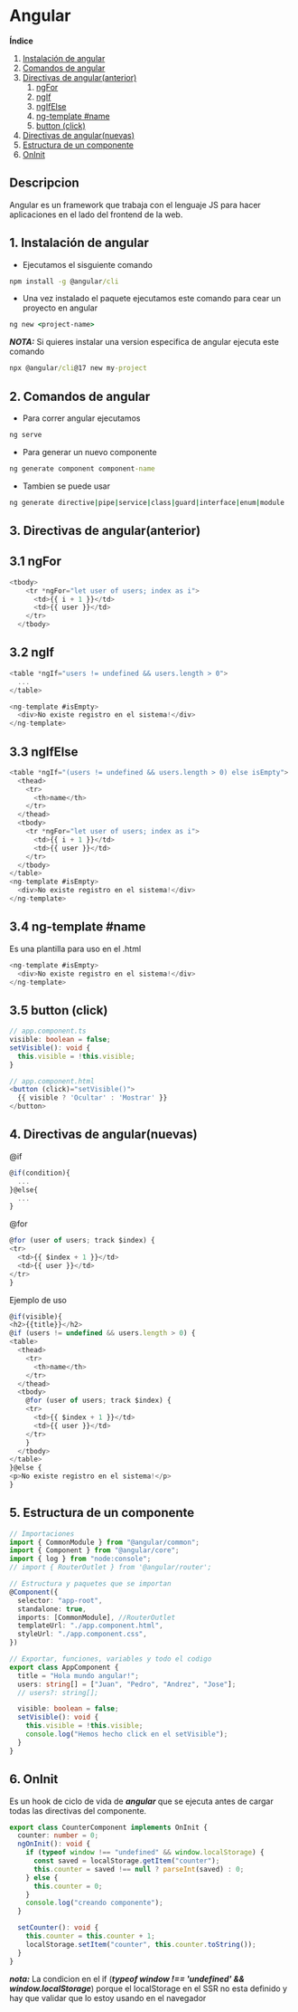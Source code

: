 # Angular

**Índice**

1. [Instalación de angular](#id1)
2. [Comandos de angular](#id2)
3. [Directivas de angular(anterior)](#id3)
   1. [ngFor](#id3.1)
   2. [ngIf](#id3.2)
   3. [ngIfElse](#id3.3)
   4. [ng-template #name](#id3.4)
   5. [button (click)](#id3.5)
4. [Directivas de angular(nuevas)](#id4)
5. [Estructura de un componente](#id5)
6. [OnInit](#id6)

## Descripcion

Angular es un framework que trabaja con el lenguaje JS para hacer aplicaciones en el lado del frontend de la web.

<div id='id1' />

## 1. Instalación de angular

- Ejecutamos el sisguiente comando

```cmd
npm install -g @angular/cli
```

- Una vez instalado el paquete ejecutamos este comando para cear un proyecto en angular

```cmd
ng new <project-name>
```

**_NOTA:_** Si quieres instalar una version especifica de angular ejecuta este comando

```cmd
npx @angular/cli@17 new my-project
```

<div id='id2' />

## 2. Comandos de angular

- Para correr angular ejecutamos

```cmd
ng serve
```

- Para generar un nuevo componente

```cmd
ng generate component component-name
```

- Tambien se puede usar

```cmd
ng generate directive|pipe|service|class|guard|interface|enum|module
```

<div id='id3' />

## 3. Directivas de angular(anterior)

<div id='id3.1' />

## 3.1 ngFor

```ts
<tbody>
    <tr *ngFor="let user of users; index as i">
      <td>{{ i + 1 }}</td>
      <td>{{ user }}</td>
    </tr>
  </tbody>
```

<div id='id3.2' />

## 3.2 ngIf

```ts
<table *ngIf="users != undefined && users.length > 0">
  ...
</table>

<ng-template #isEmpty>
  <div>No existe registro en el sistema!</div>
</ng-template>
```

## 3.3 ngIfElse

<div id='id3.3' />

```ts
<table *ngIf="(users != undefined && users.length > 0) else isEmpty">
  <thead>
    <tr>
      <th>name</th>
    </tr>
  </thead>
  <tbody>
    <tr *ngFor="let user of users; index as i">
      <td>{{ i + 1 }}</td>
      <td>{{ user }}</td>
    </tr>
  </tbody>
</table>
<ng-template #isEmpty>
  <div>No existe registro en el sistema!</div>
</ng-template>
```

## 3.4 ng-template #name

<div id='id3.4' />

Es una plantilla para uso en el .html

```ts
<ng-template #isEmpty>
  <div>No existe registro en el sistema!</div>
</ng-template>
```

## 3.5 button (click)

<div id='id3.5' />

```ts
// app.component.ts
visible: boolean = false;
setVisible(): void {
  this.visible = !this.visible;
}

// app.component.html
<button (click)="setVisible()">
  {{ visible ? 'Ocultar' : 'Mostrar' }}
</button>
```

<div id='id4' />

## 4. Directivas de angular(nuevas)

@if

```ts
@if(condition){
  ...
}@else{
  ...
}
```

@for

```ts
@for (user of users; track $index) {
<tr>
  <td>{{ $index + 1 }}</td>
  <td>{{ user }}</td>
</tr>
}
```

Ejemplo de uso

```ts
@if(visible){
<h2>{{title}}</h2>
@if (users != undefined && users.length > 0) {
<table>
  <thead>
    <tr>
      <th>name</th>
    </tr>
  </thead>
  <tbody>
    @for (user of users; track $index) {
    <tr>
      <td>{{ $index + 1 }}</td>
      <td>{{ user }}</td>
    </tr>
    }
  </tbody>
</table>
}@else {
<p>No existe registro en el sistema!</p>
}
```

<div id='id5' />

## 5. Estructura de un componente

```ts
// Importaciones
import { CommonModule } from "@angular/common";
import { Component } from "@angular/core";
import { log } from "node:console";
// import { RouterOutlet } from '@angular/router';

// Estructura y paquetes que se importan
@Component({
  selector: "app-root",
  standalone: true,
  imports: [CommonModule], //RouterOutlet
  templateUrl: "./app.component.html",
  styleUrl: "./app.component.css",
})

// Exportar, funciones, variables y todo el codigo
export class AppComponent {
  title = "Hola mundo angular!";
  users: string[] = ["Juan", "Pedro", "Andrez", "Jose"];
  // users?: string[];

  visible: boolean = false;
  setVisible(): void {
    this.visible = !this.visible;
    console.log("Hemos hecho click en el setVisible");
  }
}
```

<div id='id6' />

## 6. OnInit

Es un hook de ciclo de vida de **_angular_** que se ejecuta antes de cargar todas las directivas del componente.

```ts
export class CounterComponent implements OnInit {
  counter: number = 0;
  ngOnInit(): void {
    if (typeof window !== "undefined" && window.localStorage) {
      const saved = localStorage.getItem("counter");
      this.counter = saved !== null ? parseInt(saved) : 0;
    } else {
      this.counter = 0;
    }
    console.log("creando componente");
  }

  setCounter(): void {
    this.counter = this.counter + 1;
    localStorage.setItem("counter", this.counter.toString());
  }
}
```

**_nota:_** La condicion en el if (**_typeof window !== 'undefined' && window.localStorage_**) porque el localStorage en el SSR no esta definido y hay que validar que lo estoy usando en el navegador
